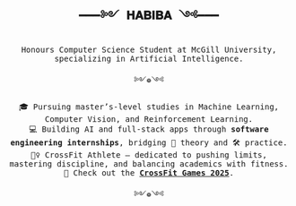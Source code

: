 <h2 align="center"><samp>━━━༻ 𝐇𝐀𝐁𝐈𝐁𝐀 ༺━━━</samp></h2>

<p align="center"><samp>
Honours Computer Science Student at McGill University, specializing in Artificial Intelligence.
</samp></p>
<p align="center"><samp>༻❁༺</samp></p>

<p align="center"><samp>
🎓 Pursuing master’s-level studies in Machine Learning, Computer Vision, and Reinforcement Learning.<br>
💻 Building AI and full-stack apps through <strong>software engineering internships</strong>, bridging 🧠 theory and 🛠️ practice.<br>
🏋️‍♀️ CrossFit Athlete — dedicated to pushing limits, mastering discipline, and balancing academics with fitness.<br>
🌟 Check out the <a href="https://games.crossfit.com/"><strong>CrossFit Games 2025</strong></a>.
</samp></p>

<p align="center"><samp>༻❁༺</samp></p>





